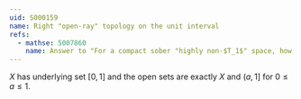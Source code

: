 ```yaml
---
uid: S000159
name: Right "open-ray" topology on the unit interval
refs:
  - mathse: 5007860
    name: Answer to "For a compact sober "highly non-$T_1$" space, how much "highly connectedness" is needed to imply it's a spectral space?"
---
```


$X$ has underlying set $[0,1]$ and the open sets are exactly $X$ and $(a,1]$ for $0 \leq a \leq 1$.